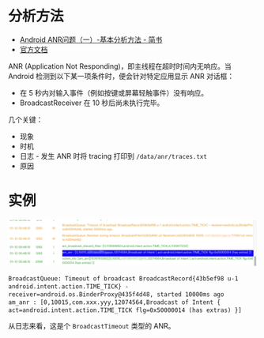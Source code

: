 # 分析方法

+ [Android ANR问题（一）-基本分析方法 - 简书](https://www.jianshu.com/p/082045769443)
+ [官方文档](https://developer.android.com/training/articles/perf-anr.html)


ANR (Application Not Responding)，即主线程在超时时间内无响应。当 Android 检测到以下某一项条件时，便会针对特定应用显示 ANR 对话框：

+ 在 5 秒内对输入事件（例如按键或屏幕轻触事件）没有响应。
+ BroadcastReceiver 在 10 秒后尚未执行完毕。

几个关键：

+ 现象
+ 时机
+ 日志 - 发生 ANR 时将 tracing 打印到 `/data/anr/traces.txt`
+ 原因

# 实例

![-w1179](/images/15790557980407.jpg)

```
BroadcastQueue: Timeout of broadcast BroadcastRecord{43b5ef98 u-1 android.intent.action.TIME_TICK} - receiver=android.os.BinderProxy@435f4d48, started 10000ms ago 
am_anr : [0,10015,com.xxx.yyy,12074564,Broadcast of Intent { act=android.intent.action.TIME_TICK flg=0x50000014 (has extras) }] 
```

从日志来看，这是个 `BroadcastTimeout` 类型的 ANR。

<!--
# 结论

拿到 trace 日志后并无有价值的信息，不过结合测试截图，发现出现 ANR 的时间点我们的应用有"分享到微信"的操作，这个拉起过程(微信冷启动)相当长，超过10秒。另外，搜索我们的源码，找不到 `android.intent.action.TIME_TICK` 相关内容，可能是某个第三方SDK使用了 `TIME_TICK`。
-->